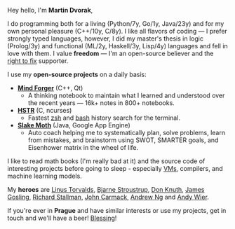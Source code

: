 Hey hello, I'm **Martin Dvorak**,

I do programming both for a living (Python/7y, Go/1y, Java/23y) and for my own personal pleasure (C++/10y, C/8y). I like all flavors of coding — I prefer strongly typed languages, however, I did my master's thesis in logic (Prolog/3y) and functional (ML/2y, Haskell/3y, Lisp/4y) languages and fell in love with them. I value **freedom** — I'm an open-source believer and the [right to fix](https://www.youtube.com/watch?v=Npd_xDuNi9k) supporter.

I use my **open-source projects** on a daily basis:

* **[Mind Forger](https://github.com/dvorka/mindforger)** (C++, Qt)
    - A thinking notebook to maintain what I learned and understood over the recent years — 16k+ notes in 800+ notebooks.
* **[HSTR](https://github.com/dvorka/hstr)** (C, ncurses)
    - Fastest [zsh](https://en.wikipedia.org/wiki/Z_shell) and [bash](https://www.gnu.org/software/bash/) history search for the terminal.
* **[Slake Moth](https://github.com/dvorka/coaching-notebook)** (Java, Google App Engine)
    - Auto coach helping me to systematically plan, solve problems, learn from mistakes, and brainstorm using SWOT, SMARTER goals, and Eisenhower matrix in the wheel of life.
<!--
* **[MyTraL](https://github.com/dvorka/my-training-log)** (Python)
    * A training and personal log, where I synchronize, aggregate, digitize, normalize, analyze, and predict the sports activities I have done and will do today.
-->

I like to read math books (I'm really bad at it) and the source code of interesting projects before going to sleep - especially [VMs](https://github.com/dvorka/logr-jvm-gc), compilers, and machine learning models.

My **heroes** are [Linus Torvalds](https://www.youtube.com/watch?v=idLyobOhtO4), [Bjarne Stroustrup](https://en.wikipedia.org/wiki/The_C%2B%2B_Programming_Language), [Don Knuth](https://www-cs-faculty.stanford.edu/~knuth/), [James Gosling](https://github.com/bobbae/gosling-emacs), [Richard Stallman](https://www.gnu.org/gnu/manifesto.en.html),  [John Carmack](https://github.com/id-Software/DOOM/blob/a77dfb96cb91780ca334d0d4cfd86957558007e0/linuxdoom-1.10/r_main.c#L438), [Andrew Ng](https://www.andrewng.org/) and [Andy Wier](https://www.youtube.com/watch?v=2tfh6OUUYUw).

If you're ever in **Prague** and have similar interests or use my projects, get in touch and we'll have a beer! [Blessing](https://github.com/dvorka/mindforger/blob/de1da1d50582d3a34aa977bbd689505c3992a669/app/src/qt/mindforger.cpp#L4)!
